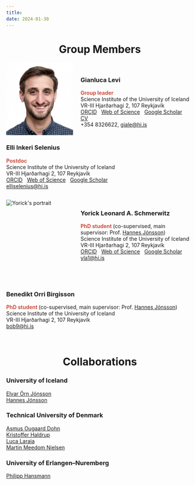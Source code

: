 ```yaml
---
title:
date: 2024-01-30
---
```


<h1 style="text-align: center;"> Group Members </h1>

<img src="../images/gianluca_portrait.png"  
     alt="Gianluca's portrait" 
     style="width: 180px; height: 195px; float: left; margin-right: 20px;">

<p style="margin-top: 55px;">

### Gianluca Levi 
<span style="color: #cb5041; font-weight: bold;">Group leader </span>    
Science Institute of the University of Iceland    
VR-III Hjarðarhagi 2, 107 Reykjavík  
[ORCID](https://orcid.org/0000-0002-4542-0653) &nbsp; [Web of Science](https://www.webofscience.com/wos/author/record/GYQ-9226-2022) &nbsp; [Google Scholar](https://scholar.google.com/citations?user=HhElK98AAAAJ&hl=en) &nbsp; [CV](../doc/cv_giale.pdf)     
+354 8326622, giale@hi.is
</p>

<div style="clear: both;"></div>

### Elli Inkeri Selenius   
<span style="color: #cb5041; font-weight: bold;">Postdoc </span>    
Science Institute of the University of Iceland      
VR-III Hjarðarhagi 2, 107 Reykjavík  
[ORCID](https://orcid.org/0000-0003-4286-0861) &nbsp; [Web of Science](https://www.webofscience.com/wos/author/record/DYK-2893-2022) &nbsp; [Google Scholar](https://scholar.google.com/citations?user=vxsoicEAAAAJ&hl=en)  
elliselenius@hi.is

<div style="clear: both;"></div>

<img src="../images/yorick_portrait.png"  
     alt="Yorick's portrait" 
     style="width: 180px; height: 220px; float: left; margin-right: 20px;">

<p style="margin-top: 40px;">

### Yorick Leonard A. Schmerwitz 
<span style="color: #cb5041; font-weight: bold;">PhD student </span> (co-supervised, main supervisor: Prof. [Hannes Jónsson](https://hj.hi.is/indexE.html))   
Science Institute of the University of Iceland    
VR-III Hjarðarhagi 2, 107 Reykjavík  
[ORCID](https://orcid.org/0000-0001-6277-0359) &nbsp; [Web of Science](https://www.webofscience.com/wos/author/record/GMV-3521-2022) &nbsp; [Google Scholar](https://scholar.google.com/citations?user=USpMPPYAAAAJ&hl=en)  
yla1@hi.is

<div style="clear: both;"></div>

### Benedikt Orri Birgisson 
<span style="color: #cb5041; font-weight: bold;">PhD student </span> (co-supervised, main supervisor: Prof. [Hannes Jónsson](https://hj.hi.is/indexE.html))   
Science Institute of the University of Iceland    
VR-III Hjarðarhagi 2, 107 Reykjavík  
bob9@hi.is

<br>

<h1 style="text-align: center;"> Collaborations </h1>

### University of Iceland
[Elvar Örn Jónsson](https://iris.rais.is/en/persons/elvar-%C3%B6rn-j%C3%B3nsson)    
[Hannes Jónsson](https://hj.hi.is/indexE.html)    

### Technical University of Denmark
[Asmus Ougaard Dohn](https://orbit.dtu.dk/en/persons/asmus-ougaard-dohn)    
[Kristoffer Haldrup](https://orbit.dtu.dk/en/persons/kristoffer-haldrup)    
[Luca Laraia](https://www.kemi.dtu.dk/english/research/organic-inorganic-chemistry/kemisk_biologi/lucalaraia)    
[Martin Meedom Nielsen](https://orbit.dtu.dk/en/persons/martin-meedom-nielsen)

### University of Erlangen–Nuremberg
[Philipp Hansmann](https://www.agmm.nat.fau.eu/)
